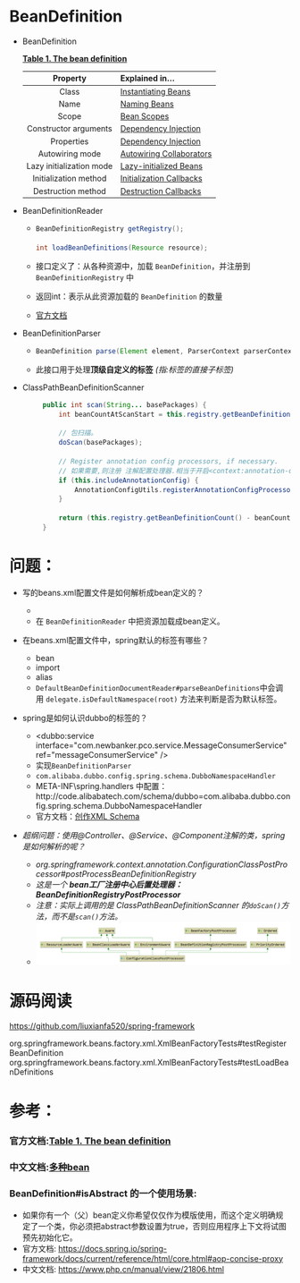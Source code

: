 # BeanDefinition

- BeanDefinition

  [**Table 1. The bean definition**](https://docs.spring.io/spring-framework/docs/current/reference/html/core.html#beans-definition)

  |         Property         | Explained in…                                                |
  | :----------------------: | :----------------------------------------------------------- |
  |          Class           | [Instantiating Beans](https://docs.spring.io/spring-framework/docs/current/reference/html/core.html#beans-factory-class) |
  |           Name           | [Naming Beans](https://docs.spring.io/spring-framework/docs/current/reference/html/core.html#beans-beanname) |
  |          Scope           | [Bean Scopes](https://docs.spring.io/spring-framework/docs/current/reference/html/core.html#beans-factory-scopes) |
  |  Constructor arguments   | [Dependency Injection](https://docs.spring.io/spring-framework/docs/current/reference/html/core.html#beans-factory-collaborators) |
  |        Properties        | [Dependency Injection](https://docs.spring.io/spring-framework/docs/current/reference/html/core.html#beans-factory-collaborators) |
  |     Autowiring mode      | [Autowiring Collaborators](https://docs.spring.io/spring-framework/docs/current/reference/html/core.html#beans-factory-autowire) |
  | Lazy initialization mode | [Lazy-initialized Beans](https://docs.spring.io/spring-framework/docs/current/reference/html/core.html#beans-factory-lazy-init) |
  |  Initialization method   | [Initialization Callbacks](https://docs.spring.io/spring-framework/docs/current/reference/html/core.html#beans-factory-lifecycle-initializingbean) |
  |    Destruction method    | [Destruction Callbacks](https://docs.spring.io/spring-framework/docs/current/reference/html/core.html#beans-factory-lifecycle-disposablebean) |

- BeanDefinitionReader

  - ```java
    BeanDefinitionRegistry getRegistry();
    
    int loadBeanDefinitions(Resource resource);
    ```
    
  - 接口定义了：从各种资源中，加载 `BeanDefinition`，并注册到 `BeanDefinitionRegistry` 中
  
  - 返回int：表示从此资源加载的 `BeanDefinition` 的数量
  
  - [官方文档](https://docs.spring.io/spring-framework/docs/current/reference/html/core.html#beans-factory-client)
  
- BeanDefinitionParser

  - ```java
    BeanDefinition parse(Element element, ParserContext parserContext);
    ```

  - 此接口用于处理**顶级自定义的标签** *(指:<beans/>标签的直接子标签)*

- ClassPathBeanDefinitionScanner

   ```java
    	public int scan(String... basePackages) {
    		int beanCountAtScanStart = this.registry.getBeanDefinitionCount();
    
    		// 包扫描。
    		doScan(basePackages);
    
    		// Register annotation config processors, if necessary.
            // 如果需要,则注册 注解配置处理器.相当于开启<context:annotation-config/> 
    		if (this.includeAnnotationConfig) {
    			AnnotationConfigUtils.registerAnnotationConfigProcessors(this.registry);
    		}
    
    		return (this.registry.getBeanDefinitionCount() - beanCountAtScanStart);
    	}
   ```


# 问题：

- 写的beans.xml配置文件是如何解析成bean定义的？
  -  <bean id="helloService" class="test.HelloService" />
  - 在 `BeanDefinitionReader` 中把资源加载成bean定义。
- 在beans.xml配置文件中，spring默认的标签有哪些？
  - bean
  - import
  - alias
  - `DefaultBeanDefinitionDocumentReader#parseBeanDefinitions`中会调用 `delegate.isDefaultNamespace(root)` 方法来判断是否为默认标签。
- spring是如何认识dubbo的标签的？

  - <dubbo:service interface="com.newbanker.pco.service.MessageConsumerService" ref="messageConsumerService" />
  - 实现`BeanDefinitionParser`
  - `com.alibaba.dubbo.config.spring.schema.DubboNamespaceHandler`
  - META-INF\spring.handlers 中配置：http\://code.alibabatech.com/schema/dubbo=com.alibaba.dubbo.config.spring.schema.DubboNamespaceHandler
  - 官方文档：[创作XML Schema](https://docs.spring.io/spring-framework/docs/current/reference/html/core.html#xml-custom)
- *超纲问题：使用@Controller、@Service、@Component注解的类，spring是如何解析的呢？*
  - *org.springframework.context.annotation.ConfigurationClassPostProcessor#postProcessBeanDefinitionRegistry*
  - *这是一个 **bean工厂注册中心后置处理器：BeanDefinitionRegistryPostProcessor***
  - *注意：实际上调用的是 ClassPathBeanDefinitionScanner 的`doScan()`方法，而不是`scan()`方法。*
  - ![image-20210328001114068](images/image-20210328001114068.png)



# 源码阅读

https://github.com/liuxianfa520/spring-framework

org.springframework.beans.factory.xml.XmlBeanFactoryTests#testRegisterBeanDefinition
org.springframework.beans.factory.xml.XmlBeanFactoryTests#testLoadBeanDefinitions



# 参考：

### 官方文档:[Table 1. The bean definition](https://docs.spring.io/spring-framework/docs/current/reference/html/core.html#beans-definition)

### 中文文档:[多种bean](https://www.php.cn/manual/view/21581.html)

### BeanDefinition#isAbstract 的一个使用场景:

- 如果你有一个（父）bean定义你希望仅仅作为模版使用，而这个定义明确规定了一个类，你必须把abstract参数设置为true，否则应用程序上下文将试图预先初始化它。
- 官方文档: https://docs.spring.io/spring-framework/docs/current/reference/html/core.html#aop-concise-proxy
- 中文文档: https://www.php.cn/manual/view/21806.html

